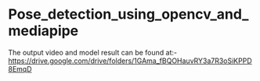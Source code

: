 # Pose_detection_using_opencv_and_mediapipe

The output video and model result can be found at:-</br>
https://drive.google.com/drive/folders/1GAma_fBQOHauvRY3a7R3oSiKPPD8EmqD
